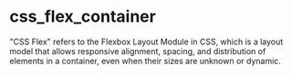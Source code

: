 # css_flex_container
"CSS Flex" refers to the Flexbox Layout Module in CSS, which is a layout model that allows responsive alignment, spacing, and distribution of elements in a container, even when their sizes are unknown or dynamic.
